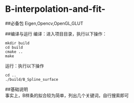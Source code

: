 # B-interpolation-and-fit-
##必备包
Eigen,Opencv,OpenGL,GLUT  
    
      
##编译与运行
编译：进入项目目录，执行以下操作：  
    
  ```
mkdir build  
cd build  
cmake ..  
make
  ```  
  运行：执行以下操作  
  ```
  cd ..
  ./build/B_Spline_surface  
  ```
##基础说明  
事实上，B样条的拟合较为简单，列出几个关键词，自行搜索即可

